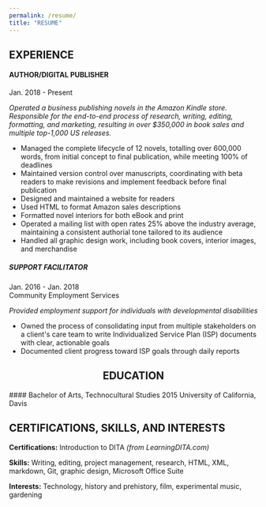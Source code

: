 ```yaml
---
permalink: /resume/
title: "RESUME"
---
```

## EXPERIENCE
#### AUTHOR/DIGITAL PUBLISHER						 
Jan. 2018 - Present

*Operated a business publishing novels in the Amazon Kindle store. Responsible for the end-to-end process of research, writing, editing, formatting, and marketing, resulting in over $350,000 in book sales and multiple top-1,000 US releases.*



* Managed the complete lifecycle of 12 novels, totalling over 600,000 words, from initial concept to final publication, while meeting 100% of deadlines
* Maintained version control over manuscripts, coordinating with beta readers to make revisions and implement feedback before final publication
* Designed and maintained a website for readers
* Used HTML to format Amazon sales descriptions
* Formatted novel interiors for both eBook and print
* Operated a mailing list with open rates 25% above the industry average, maintaining a consistent authorial tone tailored to its audience
* Handled all graphic design work, including book covers, interior images, and merchandise

##### SUPPORT FACILITATOR							 
Jan. 2016 - Jan. 2018  
Community Employment Services

*Provided employment support for individuals with developmental disabilities*



* Owned the process of consolidating input from multiple stakeholders on a client's care team to write Individualized Service Plan (ISP) documents with clear, actionable goals
* Documented client progress toward ISP goals through daily reports


<h2 align="center"> EDUCATION </h2>
#### Bachelor of Arts, Technocultural Studies	                                                          		
2015  
University of California, Davis	

         			               			    


## CERTIFICATIONS, SKILLS, AND INTERESTS
**Certifications:** Introduction to DITA _(from LearningDITA.com)_

**Skills:** Writing, editing, project management, research, HTML, XML, markdown, Git, graphic design, Microsoft Office Suite

**Interests:** Technology, history and prehistory, film, experimental music, gardening
